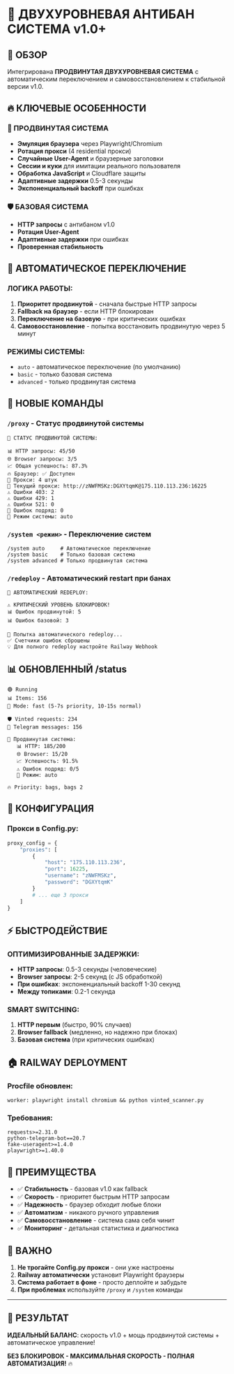# 🚀 ДВУХУРОВНЕВАЯ АНТИБАН СИСТЕМА v1.0+

## 🎯 ОБЗОР

Интегрирована **ПРОДВИНУТАЯ ДВУХУРОВНЕВАЯ СИСТЕМА** с автоматическим переключением и самовосстановлением к стабильной версии v1.0.

## 🔥 КЛЮЧЕВЫЕ ОСОБЕННОСТИ

### 🚀 ПРОДВИНУТАЯ СИСТЕМА
- **Эмуляция браузера** через Playwright/Chromium
- **Ротация прокси** (4 residential прокси)  
- **Случайные User-Agent** и браузерные заголовки
- **Сессии и куки** для имитации реального пользователя
- **Обработка JavaScript** и Cloudflare защиты
- **Адаптивные задержки** 0.5-3 секунды
- **Экспоненциальный backoff** при ошибках

### 🛡️ БАЗОВАЯ СИСТЕМА
- **HTTP запросы** с антибаном v1.0
- **Ротация User-Agent** 
- **Адаптивные задержки** при ошибках
- **Проверенная стабильность**

## 🔄 АВТОМАТИЧЕСКОЕ ПЕРЕКЛЮЧЕНИЕ

### ЛОГИКА РАБОТЫ:
1. **Приоритет продвинутой** - сначала быстрые HTTP запросы
2. **Fallback на браузер** - если HTTP блокирован  
3. **Переключение на базовую** - при критических ошибках
4. **Самовосстановление** - попытка восстановить продвинутую через 5 минут

### РЕЖИМЫ СИСТЕМЫ:
- `auto` - автоматическое переключение (по умолчанию)
- `basic` - только базовая система
- `advanced` - только продвинутая система

## 📱 НОВЫЕ КОМАНДЫ

### `/proxy` - Статус продвинутой системы
```
🚀 СТАТУС ПРОДВИНУТОЙ СИСТЕМЫ:

📊 HTTP запросы: 45/50
🌐 Browser запросы: 3/5  
📈 Общая успешность: 87.3%
🔥 Браузер: ✅ Доступен
📡 Прокси: 4 штук
🔄 Текущий прокси: http://zNWFMSKz:DGXYtqmK@175.110.113.236:16225
⚠️ Ошибки 403: 2
⚠️ Ошибки 429: 1
⚠️ Ошибки 521: 0
🔄 Ошибок подряд: 0
🎯 Режим системы: auto
```

### `/system <режим>` - Переключение систем
```
/system auto     # Автоматическое переключение
/system basic    # Только базовая система  
/system advanced # Только продвинутая система
```

### `/redeploy` - Автоматический restart при банах
```
🔄 АВТОМАТИЧЕСКИЙ REDEPLOY:

⚠️ КРИТИЧЕСКИЙ УРОВЕНЬ БЛОКИРОВОК!
📊 Ошибок продвинутой: 5
📊 Ошибок базовой: 3

🚀 Попытка автоматического redeploy...
✅ Счетчики ошибок сброшены
💡 Для полного redeploy настройте Railway Webhook
```

## 📊 ОБНОВЛЕННЫЙ /status

```
🟢 Running
📊 Items: 156
🐰 Mode: fast (5-7s priority, 10-15s normal)

🛡️ Vinted requests: 234
📱 Telegram messages: 156

🚀 Продвинутая система:
   📊 HTTP: 185/200
   🌐 Browser: 15/20
   📈 Успешность: 91.5%
   ⚠️ Ошибок подряд: 0/5
   🔄 Режим: auto

🔥 Priority: bags, bags 2
```

## 🔧 КОНФИГУРАЦИЯ

### Прокси в Config.py:
```python
proxy_config = {
    "proxies": [
        {
            "host": "175.110.113.236",
            "port": 16225,
            "username": "zNWFMSKz", 
            "password": "DGXYtqmK"
        }
        # ... еще 3 прокси
    ]
}
```

## ⚡ БЫСТРОДЕЙСТВИЕ

### ОПТИМИЗИРОВАННЫЕ ЗАДЕРЖКИ:
- **HTTP запросы**: 0.5-3 секунды (человеческие)
- **Browser запросы**: 2-5 секунд (с JS обработкой)
- **При ошибках**: экспоненциальный backoff 1-30 секунд
- **Между топиками**: 0.2-1 секунда

### SMART SWITCHING:
1. **HTTP первым** (быстро, 90% случаев)
2. **Browser fallback** (медленно, но надежно при блоках)
3. **Базовая система** (при критических ошибках)

## 🏠 RAILWAY DEPLOYMENT

### Procfile обновлен:
```
worker: playwright install chromium && python vinted_scanner.py
```

### Требования:
```
requests>=2.31.0
python-telegram-bot==20.7
fake-useragent>=1.4.0
playwright>=1.40.0
```

## 🎯 ПРЕИМУЩЕСТВА

- ✅ **Стабильность** - базовая v1.0 как fallback
- ✅ **Скорость** - приоритет быстрым HTTP запросам  
- ✅ **Надежность** - браузер обходит любые блоки
- ✅ **Автоматизм** - никакого ручного управления
- ✅ **Самовосстановление** - система сама себя чинит
- ✅ **Мониторинг** - детальная статистика и диагностика

## 🚨 ВАЖНО

1. **Не трогайте Config.py прокси** - они уже настроены
2. **Railway автоматически** установит Playwright браузеры
3. **Система работает в фоне** - просто деплойте и забудьте
4. **При проблемах** используйте `/proxy` и `/system` команды

---

## 🎉 РЕЗУЛЬТАТ

**ИДЕАЛЬНЫЙ БАЛАНС**: скорость v1.0 + мощь продвинутой системы + автоматическое управление!

**БЕЗ БЛОКИРОВОК - МАКСИМАЛЬНАЯ СКОРОСТЬ - ПОЛНАЯ АВТОМАТИЗАЦИЯ!** 🔥